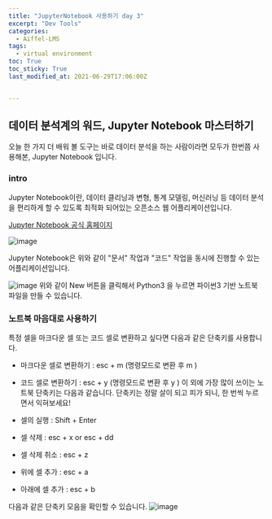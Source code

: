 ```yaml
---
title: "JupyterNotebook 사용하기 day 3"
excerpt: "Dev Tools"
categories:
  - Aiffel-LMS
tags:
  - virtual environment
toc: True
toc_sticky: True
last_modified_at: 2021-06-29T17:06:00Z


---
```



## 데이터 분석계의 워드, Jupyter Notebook 마스터하기


오늘 한 가지 더 배워 볼 도구는 바로 데이터 분석을 하는 사람이라면 모두가 한번쯤 사용해본, Jupyter Notebook 입니다.



### intro 

Jupyter Notebook이란, 데이터 클리닝과 변형, 통계 모델링, 머신러닝 등 데이터 분석을 편리하게 할 수 있도록 최적화 되어있는 오픈소스 웹 어플리케이션입니다.

[Jupyter Notebook 공식 홈페이지](https://jupyter.org/)

![image](https://user-images.githubusercontent.com/46912607/123725691-794c4600-d8c9-11eb-8725-d059e2c95a72.png)

Jupyter Notebook은 위와 같이 "문서" 작업과 "코드" 작업을 동시에 진행할 수 있는 어플리케이션입니다.

![image](https://user-images.githubusercontent.com/46912607/123725728-8c5f1600-d8c9-11eb-9487-9ebc1a79b875.png)
위와 같이 New 버튼을 클릭해서 Python3 을 누르면 파이썬3 기반 노트북 파일을 만들 수 있습니다.

### 노트북 마음대로 사용하기

특정 셀을 마크다운 셀 또는 코드 셀로 변환하고 싶다면 다음과 같은 단축키를 사용합니다.

- 마크다운 셀로 변환하기 : esc + m (명령모드로 변환 후 m )
- 코드 셀로 변환하기 : esc + y (명령모드로 변환 후 y )
이 외에 가장 많이 쓰이는 노트북 단축키는 다음과 같습니다. 단축키는 정말 살이 되고 피가 되니, 한 번씩 누르면서 익혀보세요!

- 셀의 실행 : Shift + Enter
- 셀 삭제 : esc + x or esc + dd
- 셀 삭제 취소 : esc + z
- 위에 셀 추가 : esc + a
- 아래에 셀 추가 : esc + b

다음과 같은 단축키 모음을 확인할 수 있습니다.
![image](https://user-images.githubusercontent.com/46912607/123725825-c16b6880-d8c9-11eb-9fed-2bb4fa6cc476.png)
